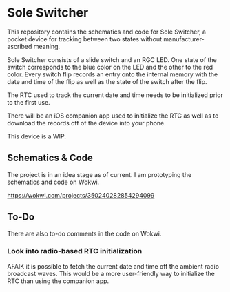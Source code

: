 # Sole Switcher

This repository contains the schematics and code for Sole Switcher, a pocket
device for tracking between two states without manufacturer-ascribed meaning.

Sole Switcher consists of a slide switch and an RGC LED.
One state of the switch corresponds to the blue color on the LED and the other
to the red color.
Every switch flip records an entry onto the internal memory with the date and
time of the flip as well as the state of the switch after the flip.

The RTC used to track the current date and time needs to be initialized prior
to the first use.

There will be an iOS companion app used to initialize the RTC as well as to
download the records off of the device into your phone.

This device is a WIP.

## Schematics & Code

The project is in an idea stage as of current.
I am prototyping the schematics and code on Wokwi.

https://wokwi.com/projects/350240282854294099

## To-Do

There are also to-do comments in the code on Wokwi.

### Look into radio-based RTC initialization

AFAIK it is possible to fetch the current date and time off the ambient radio
broadcast waves.
This would be a more user-friendly way to initialize the RTC than using the
companion app.
